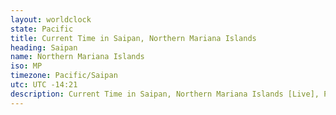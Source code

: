 ```yaml
---
layout: worldclock
state: Pacific
title: Current Time in Saipan, Northern Mariana Islands
heading: Saipan
name: Northern Mariana Islands
iso: MP
timezone: Pacific/Saipan
utc: UTC -14:21
description: Current Time in Saipan, Northern Mariana Islands [Live], Pacific. Live update now time in Saipan, timezone Pacific/Saipan, UTC -14:21, Country ISO code & Current Local Time.
---
```


